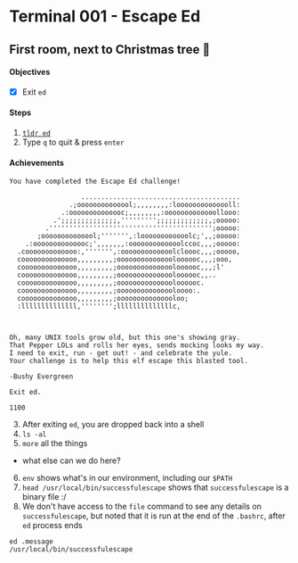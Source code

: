# Terminal 001 - Escape Ed

## First room, next to Christmas tree 🎄

#### Objectives
* [x] Exit `ed`

#### Steps
1. [`tldr ed`](https://tldr.sh/)
2. Type `q` to quit & press `enter`

#### Achievements
`You have completed the Escape Ed challenge!`

```
                  ........................................
               .;oooooooooooool;,,,,,,,,:loooooooooooooll:
             .:oooooooooooooc;,,,,,,,,:ooooooooooooollooo:
           .';;;;;;;;;;;;;;,''''''''';;;;;;;;;;;;;,;ooooo:
         .''''''''''''''''''''''''''''''''''''''''';ooooo:
       ;oooooooooooool;''''''',:loooooooooooolc;',,;ooooo:
    .:oooooooooooooc;',,,,,,,:ooooooooooooolccoc,,,;ooooo:
  .cooooooooooooo:,''''''',:ooooooooooooolcloooc,,,;ooooo,
  coooooooooooooo,,,,,,,,,;ooooooooooooooloooooc,,,;ooo,
  coooooooooooooo,,,,,,,,,;ooooooooooooooloooooc,,,;l'
  coooooooooooooo,,,,,,,,,;ooooooooooooooloooooc,,..
  coooooooooooooo,,,,,,,,,;ooooooooooooooloooooc.
  coooooooooooooo,,,,,,,,,;ooooooooooooooloooo:.
  coooooooooooooo,,,,,,,,,;ooooooooooooooloo;
  :llllllllllllll,'''''''';llllllllllllllc,



Oh, many UNIX tools grow old, but this one's showing gray.
That Pepper LOLs and rolls her eyes, sends mocking looks my way.
I need to exit, run - get out! - and celebrate the yule.
Your challenge is to help this elf escape this blasted tool.

-Bushy Evergreen

Exit ed.

1100
```

3. After exiting `ed`, you are dropped back into a shell
4. `ls -al`
5. `more` all the things
- what else can we do here?
6. `env` shows what's in our environment, including our `$PATH`
7. `head /usr/local/bin/successfulescape` shows that `successfulescape` is a binary file :/
8. We don't have access to the `file` command to see any details on `successfulescape`, but noted that it is run at the end of the `.bashrc`, after `ed` process ends
```
ed .message
/usr/local/bin/successfulescape
```
